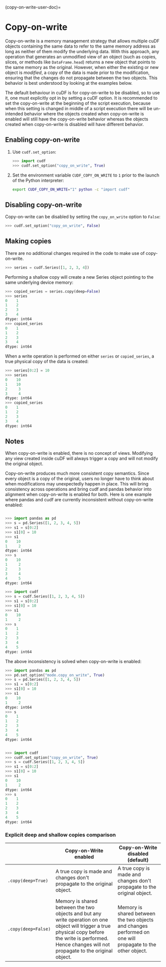 (copy-on-write-user-doc)=

# Copy-on-write

Copy-on-write is a memory management strategy that allows multiple cuDF objects containing the same data to refer to the same memory address as long as neither of them modify the underlying data.
With this approach, any operation that generates an unmodified view of an object (such as copies, slices, or methods like `DataFrame.head`) returns a new object that points to the same memory as the original.
However, when either the existing or new object is _modified_, a copy of the data is made prior to the modification, ensuring that the changes do not propagate between the two objects.
This behavior is best understood by looking at the examples below.

The default behaviour in cuDF is for copy-on-write to be disabled, so to use it, one must explicitly
opt in by setting a cuDF option. It is recommended to set the copy-on-write at the beginning of the
script execution, because when this setting is changed in middle of a script execution there will
be un-intended behavior where the objects created when copy-on-write is enabled will still have the
copy-on-write behavior whereas the objects created when copy-on-write is disabled will have
different behavior.

## Enabling copy-on-write

1. Use `cudf.set_option`:

    ```python
    >>> import cudf
    >>> cudf.set_option("copy_on_write", True)
    ```

2. Set the environment variable ``CUDF_COPY_ON_WRITE`` to ``1`` prior to the
launch of the Python interpreter:

    ```bash
    export CUDF_COPY_ON_WRITE="1" python -c "import cudf"
    ```

## Disabling copy-on-write


Copy-on-write can be disabled by setting the ``copy_on_write`` option to ``False``:

```python
>>> cudf.set_option("copy_on_write", False)
```

## Making copies

There are no additional changes required in the code to make use of copy-on-write.

```python
>>> series = cudf.Series([1, 2, 3, 4])
```

Performing a shallow copy will create a new Series object pointing to the
same underlying device memory:

```python
>>> copied_series = series.copy(deep=False)
>>> series
0    1
1    2
2    3
3    4
dtype: int64
>>> copied_series
0    1
1    2
2    3
3    4
dtype: int64
```

When a write operation is performed on either ``series`` or
``copied_series``, a true physical copy of the data is created:

```python
>>> series[0:2] = 10
>>> series
0    10
1    10
2     3
3     4
dtype: int64
>>> copied_series
0    1
1    2
2    3
3    4
dtype: int64
```


## Notes

When copy-on-write is enabled, there is no concept of views. Modifying any view created inside cuDF will always trigger a copy and will not modify the original object.

Copy-on-write produces much more consistent copy semantics. Since every object is a copy of the original, users no longer have to think about when modifications may unexpectedly happen in place. This will bring consistency across operations and bring cudf and pandas behavior into alignment when copy-on-write is enabled for both. Here is one example where pandas and cudf are currently inconsistent without copy-on-write enabled:

```python

>>> import pandas as pd
>>> s = pd.Series([1, 2, 3, 4, 5])
>>> s1 = s[0:2]
>>> s1[0] = 10
>>> s1
0    10
1     2
dtype: int64
>>> s
0    10
1     2
2     3
3     4
4     5
dtype: int64

>>> import cudf
>>> s = cudf.Series([1, 2, 3, 4, 5])
>>> s1 = s[0:2]
>>> s1[0] = 10
>>> s1
0    10
1     2
>>> s
0    1
1    2
2    3
3    4
4    5
dtype: int64
```

The above inconsistency is solved when copy-on-write is enabled:

```python
>>> import pandas as pd
>>> pd.set_option("mode.copy_on_write", True)
>>> s = pd.Series([1, 2, 3, 4, 5])
>>> s1 = s[0:2]
>>> s1[0] = 10
>>> s1
0    10
1     2
dtype: int64
>>> s
0    1
1    2
2    3
3    4
4    5
dtype: int64


>>> import cudf
>>> cudf.set_option("copy_on_write", True)
>>> s = cudf.Series([1, 2, 3, 4, 5])
>>> s1 = s[0:2]
>>> s1[0] = 10
>>> s1
0    10
1     2
dtype: int64
>>> s
0    1
1    2
2    3
3    4
4    5
dtype: int64
```


### Explicit deep and shallow copies comparison


|                     | Copy-on-Write enabled                                                                                                                                                                                          | Copy-on-Write disabled (default)                                                                               |
|---------------------|----------------------------------------------------------------------------------------------------------------------------------------------------------------------------------------------------------------|------------------------------------------------------------------------------------------------------|
| `.copy(deep=True)`  | A true copy is made and changes don't propagate to the original object.                                                                                                                            | A true copy is made and changes don't propagate to the original object.                  |
| `.copy(deep=False)` | Memory is shared between the two objects and but any write operation on one object will trigger a true physical copy before the write is performed. Hence changes will not propagate to the original object. | Memory is shared between the two objects and changes performed on one will propagate to the other object. |
